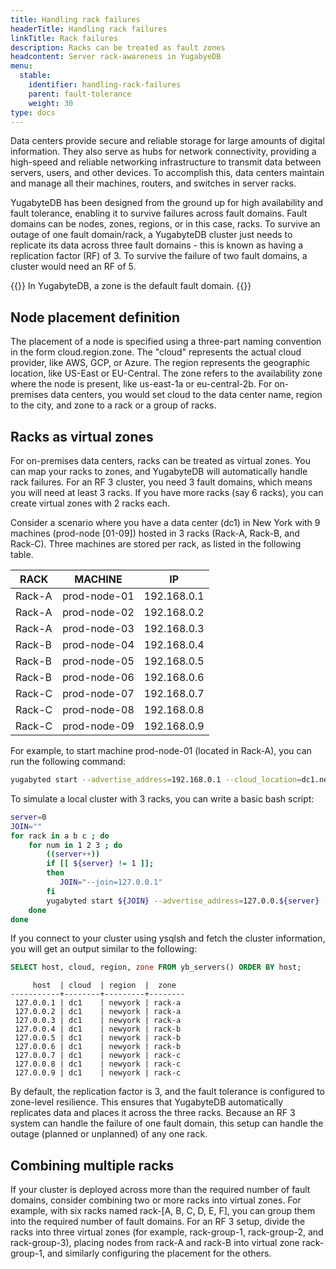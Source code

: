 ```yaml
---
title: Handling rack failures
headerTitle: Handling rack failures
linkTitle: Rack failures
description: Racks can be treated as fault zones
headcontent: Server rack-awareness in YugabyeDB
menu:
  stable:
    identifier: handling-rack-failures
    parent: fault-tolerance
    weight: 30
type: docs
---
```


Data centers provide secure and reliable storage for large amounts of digital information. They also serve as hubs for network connectivity, providing a high-speed and reliable networking infrastructure to transmit data between servers, users, and other devices. To accomplish this, data centers maintain and manage all their machines, routers, and switches in server racks.

YugabyteDB has been designed from the ground up for high availability and fault tolerance, enabling it to survive failures across fault domains. Fault domains can be nodes, zones, regions, or in this case, racks. To survive an outage of one fault domain/rack, a YugabyteDB cluster just needs to replicate its data across three fault domains - this is known as having a replication factor (RF) of 3. To survive the failure of two fault domains, a cluster would need an RF of 5.

{{<note>}}
In YugabyteDB, a zone is the default fault domain.
{{</note>}}

## Node placement definition

The placement of a node is specified using a three-part naming convention in the form cloud.region.zone. The "cloud" represents the actual cloud provider, like AWS, GCP, or Azure. The region represents the geographic location, like US-East or EU-Central. The zone refers to the availability zone where the node is present, like us-east-1a or eu-central-2b. For on-premises data centers, you would set cloud to the data center name, region to the city, and zone to a rack or a group of racks.

## Racks as virtual zones

For on-premises data centers, racks can be treated as virtual zones. You can map your racks to zones, and YugabyteDB will automatically handle rack failures. For an RF 3 cluster, you need 3 fault domains, which means you will need at least 3 racks. If you have more racks (say 6 racks), you can create virtual zones with 2 racks each.

Consider a scenario where you have a data center (dc1) in New York with 9 machines (prod-node [01-09]) hosted in 3 racks (Rack-A, Rack-B, and Rack-C).  Three machines are stored per rack, as listed in the following table.

|  RACK  |   MACHINE    |     IP      |
| ------ | ------------ | ----------- |
| Rack-A | prod-node-01 | 192.168.0.1 |
| Rack-A | prod-node-02 | 192.168.0.2 |
| Rack-A | prod-node-03 | 192.168.0.3 |
| Rack-B | prod-node-04 | 192.168.0.4 |
| Rack-B | prod-node-05 | 192.168.0.5 |
| Rack-B | prod-node-06 | 192.168.0.6 |
| Rack-C | prod-node-07 | 192.168.0.7 |
| Rack-C | prod-node-08 | 192.168.0.8 |
| Rack-C | prod-node-09 | 192.168.0.9 |

For example, to start machine prod-node-01 (located in Rack-A), you can run the following command:

```bash
yugabyted start --advertise_address=192.168.0.1 --cloud_location=dc1.newyork.rack-a
```

To simulate a local cluster with 3 racks, you can write a basic bash script:

```bash
server=0
JOIN=""
for rack in a b c ; do
    for num in 1 2 3 ; do
        ((server++))
        if [[ ${server} != 1 ]];
        then
           JOIN="--join=127.0.0.1"
        fi
        yugabyted start ${JOIN} --advertise_address=127.0.0.${server} --cloud_location=dc1.newyork.rack-${rack} --base_dir=/tmp/data{server}
    done
done
```

If you connect to your cluster using ysqlsh and fetch the cluster information, you will get an output similar to the following:

```sql
SELECT host, cloud, region, zone FROM yb_servers() ORDER BY host;
```

```output
     host  | cloud  | region  |  zone
-----------+--------+---------+--------
 127.0.0.1 | dc1    | newyork | rack-a
 127.0.0.2 | dc1    | newyork | rack-a
 127.0.0.3 | dc1    | newyork | rack-a
 127.0.0.4 | dc1    | newyork | rack-b
 127.0.0.5 | dc1    | newyork | rack-b
 127.0.0.6 | dc1    | newyork | rack-b
 127.0.0.7 | dc1    | newyork | rack-c
 127.0.0.8 | dc1    | newyork | rack-c
 127.0.0.9 | dc1    | newyork | rack-c
 ```

By default, the replication factor is 3, and the fault tolerance is configured to zone-level resilience. This ensures that YugabyteDB automatically replicates data and places it across the three racks. Because an RF 3 system can handle the failure of one fault domain, this setup can handle the outage (planned or unplanned) of any one rack.

## Combining multiple racks

If your cluster is deployed across more than the required number of fault domains, consider combining two or more racks into virtual zones. For example, with six racks named rack-[A, B, C, D, E, F], you can group them into the required number of fault domains. For an RF 3 setup, divide the racks into three virtual zones (for example, rack-group-1, rack-group-2, and rack-group-3), placing nodes from rack-A and rack-B into virtual zone rack-group-1, and similarly configuring the placement for the others.

